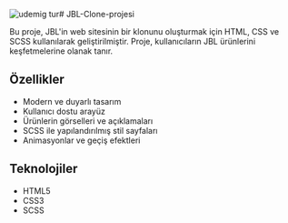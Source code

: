 ![udemig tur](https://github.com/user-attachments/assets/02d48d9d-2b04-4abc-a32d-6f697c97d35a)# JBL-Clone-projesi


Bu proje, JBL'in web sitesinin bir klonunu oluşturmak için HTML, CSS ve SCSS kullanılarak geliştirilmiştir. Proje, kullanıcıların JBL ürünlerini keşfetmelerine olanak tanır.

## Özellikler

- Modern ve duyarlı tasarım
- Kullanıcı dostu arayüz
- Ürünlerin görselleri ve açıklamaları
- SCSS ile yapılandırılmış stil sayfaları
- Animasyonlar ve geçiş efektleri

## Teknolojiler

- HTML5
- CSS3
- SCSS


![]()
